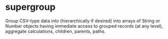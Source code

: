 supergroup
==========

Group CSV-type data into (hierarchically if desired) into arrays of String or Number objects having immediate access to grouped records (at any level), aggregate calculations, children, parents, paths.
